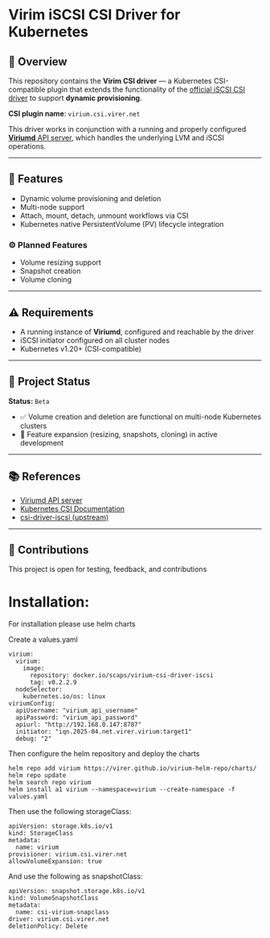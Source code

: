 # Virim iSCSI CSI Driver for Kubernetes

## 🚀 Overview

This repository contains the **Virim CSI driver** — a Kubernetes CSI-compatible plugin that extends the functionality of the [official iSCSI CSI driver](https://github.com/kubernetes-csi/csi-driver-iscsi) to support **dynamic provisioning**.

**CSI plugin name**: `virium.csi.virer.net`

This driver works in conjunction with a running and properly configured [**Viriumd** API server](https://github.com/virer/viriumd), which handles the underlying LVM and iSCSI operations.

---

## 🔧 Features

- Dynamic volume provisioning and deletion
- Multi-node support
- Attach, mount, detach, unmount workflows via CSI
- Kubernetes native PersistentVolume (PV) lifecycle integration

### ⚙️ Planned Features

- Volume resizing support
- Snapshot creation
- Volume cloning

---

## ⚠️ Requirements

- A running instance of **Viriumd**, configured and reachable by the driver
- iSCSI initiator configured on all cluster nodes
- Kubernetes v1.20+ (CSI-compatible)

---

## 🧪 Project Status

**Status:** `Beta`

- ✅ Volume creation and deletion are functional on multi-node Kubernetes clusters
- 🚧 Feature expansion (resizing, snapshots, cloning) in active development

---

## 📚 References

- [Viriumd API server](https://github.com/virer/viriumd)
- [Kubernetes CSI Documentation](https://kubernetes-csi.github.io/docs/)
- [csi-driver-iscsi (upstream)](https://github.com/kubernetes-csi/csi-driver-iscsi)

---

## 🤝 Contributions

This project is open for testing, feedback, and contributions

# Installation:

For installation please use helm charts

Create a values.yaml 
```
virium:
  virium:
    image:
      repository: docker.io/scaps/virium-csi-driver-iscsi
      tag: v0.2.2.9
  nodeSelector:
    kubernetes.io/os: linux
viriumConfig:
  apiUsername: "virium_api_username"
  apiPassword: "virium_api_password"
  apiurl: "http://192.168.0.147:8787"
  initiator: "iqn.2025-04.net.virer.virium:target1"
  debug: "2"
```

Then configure the helm repository and deploy the charts
```
helm repo add virium https://virer.github.io/virium-helm-repo/charts/
helm repo update
helm search repo virium
helm install a1 virium --namespace=virium --create-namespace -f values.yaml 
```

Then use the following storageClass:

```
apiVersion: storage.k8s.io/v1
kind: StorageClass
metadata:
  name: virium
provisioner: virium.csi.virer.net
allowVolumeExpansion: true
```

And use the following as snapshotClass:
```
apiVersion: snapshot.storage.k8s.io/v1
kind: VolumeSnapshotClass
metadata:
  name: csi-virium-snapclass
driver: virium.csi.virer.net
deletionPolicy: Delete
```